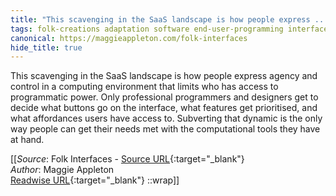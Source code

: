 ```yaml
---
title: "This scavenging in the SaaS landscape is how people express ..."
tags: folk-creations adaptation software end-user-programming interfaces articles-24164156
canonical: https://maggieappleton.com/folk-interfaces
hide_title: true
---
```


This scavenging in the SaaS landscape is how people express agency and control in a computing environment that limits who has access to programmatic power. Only professional programmers and designers get to decide what buttons go on the interface, what features get prioritised, and what affordances users have access to. Subverting that dynamic is the only way people can get their needs met with the computational tools they have at hand.


[[_Source_: Folk Interfaces - [Source URL](https://maggieappleton.com/folk-interfaces){:target="_blank"}<br>
_Author_: Maggie Appleton<br>
[Readwise URL](https://readwise.io/open/472414151){:target="_blank"}
::wrap]]